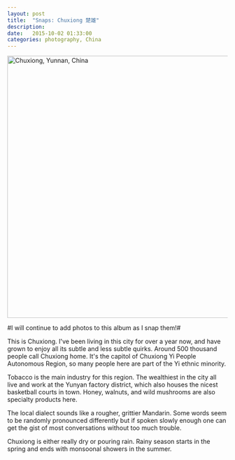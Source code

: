 ```yaml
---
layout: post
title:  "Snaps: Chuxiong 楚雄"
description: 
date:   2015-10-02 01:33:00
categories: photography, China
---
```


<a data-flickr-embed="true"  href="https://www.flickr.com/photos/136459740@N03/albums/72157658953713439" title="Chuxiong, Yunnan, China"><img src="https://farm1.staticflickr.com/669/21787478532_67579b2d7c_c.jpg" width="800" height="600" alt="Chuxiong, Yunnan, China"></a><script async src="//embedr.flickr.com/assets/client-code.js" charset="utf-8"></script>

#I will continue to add photos to this album as I snap them!#

This is Chuxiong. I've been living in this city for over a year now, and have grown to enjoy all its subtle and less subtle quirks. Around 500 thousand people call Chuxiong home. It's the capitol of Chuxiong Yi People Autonomous Region, so many people here are part of the Yi ethnic minority. 

Tobacco is the main industry for this region. The wealthiest in the city all live and work at the Yunyan factory district, which also houses the nicest basketball courts in town. Honey, walnuts, and wild mushrooms are also specialty products here.

The local dialect sounds like a rougher, grittier Mandarin. Some words seem to be randomly pronounced differently but if spoken slowly enough one can get the gist of most conversations without too much trouble. 

Chuxiong is either really dry or pouring rain. Rainy season starts in the spring and ends with monsoonal showers in the summer.

